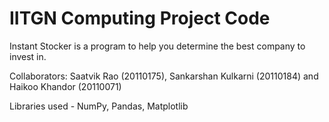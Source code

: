 # IITGN Computing Project Code
Instant Stocker is a program to help you determine the best company to invest in. 

Collaborators: Saatvik Rao (20110175), Sankarshan Kulkarni (20110184) and Haikoo Khandor (20110071)

Libraries used - NumPy, Pandas, Matplotlib

